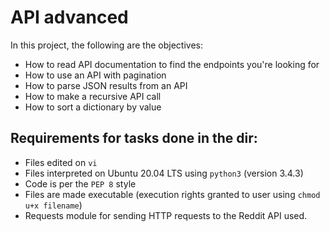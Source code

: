 # API advanced

In this project, the following are the objectives:
- How to read API documentation to find the endpoints you're looking for
- How to use an API with pagination
- How to parse JSON results from an API
- How to make a recursive API call
- How to sort a dictionary by value


## Requirements for tasks done in the dir:

- Files edited on `vi`
- Files interpreted on Ubuntu 20.04 LTS using `python3` (version 3.4.3)
- Code is per the `PEP 8` style
- Files are made executable (execution rights granted to user using `chmod u+x filename`)
- Requests module for sending HTTP requests to the Reddit API used.

